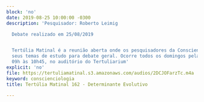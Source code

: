 ```yaml
---
block: 'no'
date: 2019-08-25 10:00:00 -0300
description: 'Pesquisador: Roberto Leimig

  Debate realizado em 25/08/2019


  Tertúlia Matinal é a reunião aberta onde os pesquisadores da Conscienciologia apresentam
  seus temas de estudo para debate geral. Ocorre todos os domingos pela manhã, das
  09h às 10h45, no auditório do Tertuliarium'
explicit: 'no'
file: https://tertuliamatinal.s3.amazonaws.com/audios/2DCJOFarzTc.m4a
keyword: conscienciologia
title: Tertúlia Matinal 162 - Determinante Evolutivo

---
```

